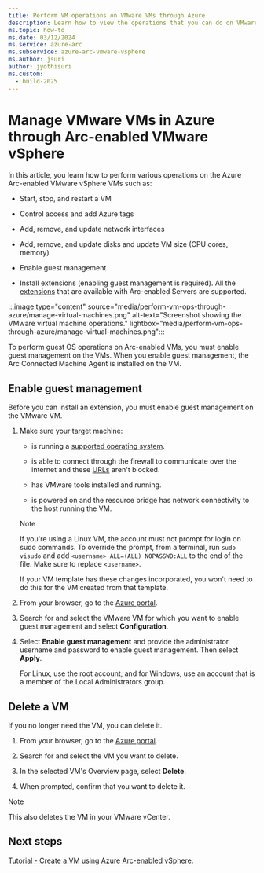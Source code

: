 ```yaml
---
title: Perform VM operations on VMware VMs through Azure
description: Learn how to view the operations that you can do on VMware virtual machines and install the Log Analytics agent.
ms.topic: how-to 
ms.date: 03/12/2024
ms.service: azure-arc
ms.subservice: azure-arc-vmware-vsphere
ms.author: jsuri
author: jyothisuri
ms.custom:
  - build-2025
---
```


# Manage VMware VMs in Azure through Arc-enabled VMware vSphere

In this article, you learn how to perform various operations on the Azure Arc-enabled VMware vSphere VMs such as:

- Start, stop, and restart a VM

- Control access and add Azure tags

- Add, remove, and update network interfaces

- Add, remove, and update disks and update VM size (CPU cores, memory)

- Enable guest management

- Install extensions (enabling guest management is required). All the [extensions](../servers/manage-vm-extensions.md#extensions) that are available with Arc-enabled Servers are supported.

:::image type="content" source="media/perform-vm-ops-through-azure/manage-virtual-machines.png" alt-text="Screenshot showing the VMware virtual machine operations." lightbox="media/perform-vm-ops-through-azure/manage-virtual-machines.png":::

To perform guest OS operations on Arc-enabled VMs, you must enable guest management on the VMs. When you enable guest management, the Arc Connected Machine Agent is installed on the VM.

## Enable guest management

Before you can install an extension, you must enable guest management on the VMware VM.  

1. Make sure your target machine:

   - is running a [supported operating system](../servers/prerequisites.md#supported-operating-systems).

   - is able to connect through the firewall to communicate over the internet and these [URLs](../servers/network-requirements.md#urls) aren't blocked.

   - has VMware tools installed and running.

   - is powered on and the resource bridge has network connectivity to the host running the VM.

   >[!NOTE]
   >If you're using a Linux VM, the account must not prompt for login on sudo commands. To override the prompt, from a terminal, run `sudo visudo` and add `<username> ALL=(ALL) NOPASSWD:ALL` to the end of the file.  Make sure to replace `<username>`.
   >
   >If your VM template has these changes incorporated, you won't need to do this for the VM created from that template.

1. From your browser, go to the [Azure portal](https://portal.azure.com).

2. Search for and select the VMware VM for which you want to enable guest management and select **Configuration**.

3. Select **Enable guest management** and provide the administrator username and password to enable guest management.  Then select **Apply**.

   For Linux, use the root account, and for Windows, use an account that is a member of the Local Administrators group.

## Delete a VM

If you no longer need the VM, you can delete it.

1. From your browser, go to the [Azure portal](https://portal.azure.com).

2. Search for and select the VM you want to delete.

3. In the selected VM's Overview page, select **Delete**.

4. When prompted, confirm that you want to delete it.

>[!NOTE]
>This also deletes the VM in your VMware vCenter.

## Next steps

[Tutorial - Create a VM using Azure Arc-enabled vSphere](quick-start-create-a-vm.md).
